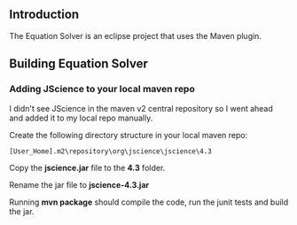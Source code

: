 ## Introduction ##

The Equation Solver is an eclipse project that uses the Maven plugin.



## Building Equation Solver ##


### Adding JScience to your local maven repo ###

I didn't see JScience in the maven v2 central repository so I went ahead and added it to my local repo manually.

Create the following directory structure in your local maven repo:
```
[User_Home].m2\repository\org\jscience\jscience\4.3
```
Copy the **jscience.jar** file to the **4.3** folder.

Rename the jar file to **jscience-4.3.jar**

Running **mvn package** should compile the code, run the junit tests and build the jar.